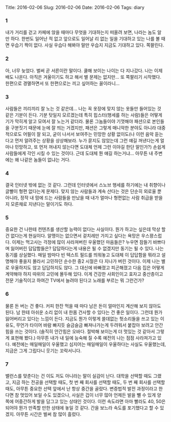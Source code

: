 Title: 2016-02-06
Slug: 2016-02-06
Date: 2016-02-06
Tags: diary

### 1

내가 거리를 걷고 카페에 앉을 때마다 무엇을 기대하는지 떠올려 보면, 나라는 놈도 알 만 하다. 한번도 일어난 적 없고 앞으로도 일어날 리 없는 일을 기대하고 있는 나를 볼 때면 우습기 짝이 없다. 사실 우습다 해봐야 말만 우습지 지금도 기대하고 있다. 쪽팔린다.

### 2

아, 너무 늦었다. 벌써 곧 서른이란 말이다. 쿨해 보이는 나이는 다 지나갔다. 나는 이제 배도 나온다. 아직은 겨울이기도 하고 해서 별 문제는 없지만... 또 쪽팔리기 시작했다. 한편으로 경멸하면서 또 한편으로는 끼고 싶어하는 꼴이라니...

### 3

사람들은 끼리끼리 잘 노는 것 같은데... 나는 꼭 옷장에 맞지 않는 옷들만 들어있는 것 같은 기분이 든다. 기분 탓일지 모르겠는데 특히 힙스터(행세를 하는 사람)들은 어떻게 기가 막히게 알고 모여서 잘 노는거 같더라. 물론 그놈들이야 기껏해야 패션으로 본인들을 구분짓기 때문에 눈에 잘 띄는 거겠지만, 패션은 그렇게 매니악한 분야도 아니라 대중적으로도 어필이 잘 되고, 굳이 나서서 보여주는 민망한 상황 없이도(나 이런 음악 듣는다고 먼저 알려주는 상황을 상상해보라. 누가 묻지도 않았는데 그런 얘길 꺼낸다는게 얼마나 민망하고, 또 먼저 꺼내지 않는다면 도대체 언제 그런 이야길 한단 말인가?) 손쉽게 사람들에게 각인 시킬 수 있는 것이다. 근데 도대체 뭔 얘길 하는거냐... 아무튼 내 주변에는 왜 나같은 놈들이 없냐는 거다.

### 4

결국 인터넷 밖에 없는 것 같다. 그런데 인터넷에서 스노브 행세를 하기에는 내 취향이나 글빨이 형편 없다는게 문제다. 맞지 않는 사람들과 계속 산다는 것은 단순히 외로울 뿐 아니라, 정작 내 맘에 드는 사람들을 만났을 때 내가 얼마나 형편없는 사람 취급을 받을지 모른채로 지낸다는 말이기도 하다.

### 5

중요한 건 나한테 컨텐츠를 생산할 능력이 없다는 사실이다. 뭔가 하고는 싶은데 막상 할건 없다는게 현실이다. 알맹이는 없으면서 겉치레만 가지고 싶다는 욕망은 우스꽝스럽다. 이제는 먹고사는 걱정에 많이 사라져버린 우울했던 마음들은? 누우면 잠들기 바쁘다며 잃어버린 답답함들은? 답답하다는게 내용은 될 수 없겠지만 동기는 될 수 있다. 나는 동기를 상실했다. 매일 밤마다 빈 텍스트 필드를 띄워놓고 도대체 이 답답함을 뭐라고 설명해야 좋을지 몰라서 고민하던 순수한 중2 시절은 다 지나가 버린 것이다. 이제 나는 별로 우울하지도 않고 답답하지도 않다. 그 대신에 바빠졌고 피곤해졌고 다음 집은 어떻게 계약해야 하지 따위의 고민에 몰두해 있다. 이게 건강한 사회인이고 효자고 중산층이고 전문 기술직이고 하여간 TV에서 늘려야 된다고 노래를 부르는 뭐 그런건가?

### 6

물론 돈 버는 건 좋다. 커피 한잔 먹을 때 마다 남은 돈이 얼마인지 계산해 보지 않아도 된다. 남 한테 아쉬운 소리 없이 내 한몸 건사할 수 있다는 건 좋은 일이다. 그런데 뭔가 잃어버리고 있다는 느낌이 든다. 지금도 뭔가 이렇게 쓸데없는 헛소리들을 쓰고 있는 이유도, 무언가 타이어 바람 빠지듯 슬금슬금 빠져나가는게 두려워서 붙잡아 보려고 안간힘을 쓰는 것이다. (솔직히 안간힘은 오바다. 절박해 보이는게 더 멋있는 것 같아서 그렇게 표현해 봤다.) 아무튼 내가 내 일에 능숙해 질 수록 예전의 나는 점점 사라져가고 있다. 예전에는 매일매일이 우울했고 심지어는 매일매일이 우울하다는 사실도 우울했는데, 지금은 그게 그립다니 웃기는 꼬락서니다.

### 7

밸런스를 맞춘다는 건 이도 저도 아니라는 말이 실감이 난다. 대학을 선택할 때도 그랬고, 지금 하는 전공을 선택할 때도, 첫 번 째 회사를 선택할 때도, 두 번 째 회사를 선택할 때도, 아무튼 중요한 선택 앞에서 난 항상 중간을 골랐다. 변증법적 발전 과정이라고 한다면 참 멋있어 보일 수도 있겠으나, 사실은 겁이 너무 많아 언제든 발을 뺄 수 있게 양 쪽에 어중간하게 발을 담그고 있는 상태인 것이다. 이런 속도라면 아마 빨라도 40, 50은 되어야 뭔가 만족할 만한 상태에 놓일 것 같다. 간을 보느라 속도를 포기했다고 할 수 있겠지. 아무튼 시간은 벌써 참 많이 흘렀다.
